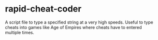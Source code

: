 # rapid-cheat-coder
A script file to type a specified string at a very high speeds. Useful to type cheats into games like Age of Empires where cheats have to entered multiple times.

